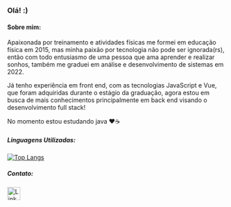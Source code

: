 ### Olá! :) 
    
#### Sobre mim:

Apaixonada por treinamento e atividades físicas me formei em educação física em 2015, mas minha paixão por tecnologia não pode ser ignorada(rs), então com todo entusiasmo de uma pessoa que ama aprender e realizar sonhos, também me graduei em análise e desenvolvimento de sistemas em 2022.


Já tenho experiência em front end, com as tecnologias JavaScript e Vue, que foram adquiridas durante o estágio da graduação, agora estou em busca de mais conhecimentos principalmente em back end visando o desenvolvimento full stack! 


No momento estou estudando java :hearts::coffee: 

##### Linguagens Utilizadas:

[![Top Langs](https://github-readme-stats.vercel.app/api/top-langs/?username=lucimararocha872&layout=compact)](https://github.com/anuraghazra/github-readme-stats)

##### Contato:

[<img src='https://img.shields.io/badge/LinkedIn-0077B5?style=for-the-badge&logo=linkedin&logoColor=white' alt='Linkedin' height='30'>](https://www.linkedin.com/in/lucimararocha872/)

<!--
**Lucimararocha872/Lucimararocha872** is a ✨ _special_ ✨ repository because its `README.md` (this file) appears on your GitHub profile.

Here are some ideas to get you started:

- 🔭 I’m currently working on ...
- 🌱 I’m currently learning ...
- 👯 I’m looking to collaborate on ...
- 🤔 I’m looking for help with ...
- 💬 Ask me about ...
- 📫 How to reach me: ...      
- 😄 Pronouns: ...
- ⚡ Fun fact: ...
-->
